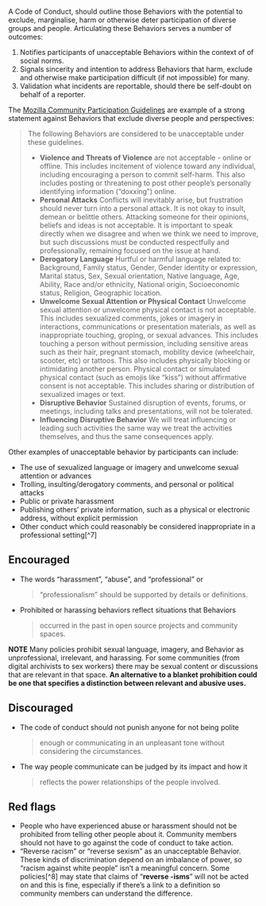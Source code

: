 A Code of Conduct, should outline those Behaviors with the potential to exclude, marginalise, harm or otherwise deter participation of diverse groups and people.  Articulating these Behaviors serves a number of outcomes:

1. Notifies participants of unacceptable Behaviors within the context of of social norms.
2. Signals sincerity and intention to address Behaviors that harm, exclude and otherwise make participation difficult (if not impossible) for many.
3. Validation what incidents are reportable, should there be self-doubt on behalf of a reporter.

The [Mozilla Community Participation Guidelines](https://www.mozilla.org/en-US/about/governance/policies/participation/) are example of a strong statement against Behaviors that exclude diverse people and perspectives:

> The following Behaviors are considered to be unacceptable under these guidelines.
> * **Violence and Threats of Violence** are not acceptable - online or offline. This includes incitement of violence toward any individual, including encouraging a person to commit self-harm. This also includes posting or threatening to post other people’s personally identifying information (“doxxing”) online.
> * **Personal Attacks** Conflicts will inevitably arise, but frustration should never turn into a personal attack. It is not okay to insult, demean or belittle others. Attacking someone for their opinions, beliefs and ideas is not acceptable. It is important to speak directly when we disagree and when we think we need to improve, but such discussions must be conducted respectfully and professionally, remaining focused on the issue at hand.
> * **Derogatory Language** Hurtful or harmful language related to: Background, Family status, Gender, Gender identity or expression, Marital status, Sex, Sexual orientation, Native language, Age, Ability, Race and/or ethnicity, National origin, Socioeconomic status, Religion, Geographic location.
> * **Unwelcome Sexual Attention or Physical Contact** Unwelcome sexual attention or unwelcome physical contact is not acceptable. This includes sexualized comments, jokes or imagery in interactions, communications or presentation materials, as well as inappropriate touching, groping, or sexual advances. This includes touching a person without permission, including sensitive areas such as their hair, pregnant stomach, mobility device (wheelchair, scooter, etc) or tattoos. This also includes physically blocking or intimidating another person. Physical contact or simulated physical contact (such as emojis like “kiss”) without affirmative consent is not acceptable. This includes sharing or distribution of sexualized images or text.
> * **Disruptive Behavior**  Sustained disruption of events, forums, or meetings, including talks and presentations, will not be tolerated.
> * **Influencing Disruptive Behavior**  We will treat influencing or leading such activities the same way we treat the activities themselves, and thus the same consequences apply.

 Other examples of unacceptable behavior by participants can include:

-   The use of sexualized language or imagery and unwelcome sexual attention or advances
-   Trolling, insulting/derogatory comments, and personal or political attacks
-   Public or private harassment
-   Publishing others’ private information, such as a physical or electronic address, without explicit permission
-   Other conduct which could reasonably be considered inappropriate in a professional setting[^7]

## Encouraged

-   The words “harassment”, “abuse”, and “professional” or
    > “professionalism” should be supported by details or definitions.
-   Prohibited or harassing behaviors reflect situations that Behaviors
    > occurred in the past in open source projects and community spaces.

**NOTE** Many policies prohibit sexual language, imagery, and Behavior as
unprofessional, irrelevant, and harassing. For some communities (from
digital archivists to sex workers) there may be sexual content or
discussions that are relevant in that space. **An alternative to a blanket
prohibition could be one that specifies a distinction between relevant
and abusive uses.**

## Discouraged

-   The code of conduct should not punish anyone for not being polite
    > enough or communicating in an unpleasant tone without considering
    > the circumstances.
-   The way people communicate can be judged by its impact and how it
    > reflects the power relationships of the people involved.

## Red flags

-   People who have experienced abuse or harassment should not be prohibited from telling other people about it. Community members should not have to go against the code of conduct to take action.
-   “Reverse racism” or “reverse sexism” as an unacceptable Behavior. These kinds of discrimination depend on an imbalance of power, so “racism against white people” isn’t a meaningful concern. Some policies[^8] may state that claims of “**reverse -isms**” will not be acted on and this is fine, especially if there’s a link to a definition so community members can understand the difference.
